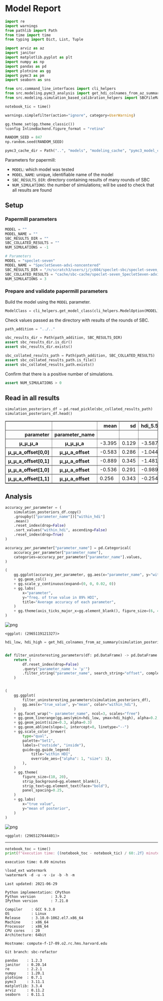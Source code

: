 # Model Report

```python
import re
import warnings
from pathlib import Path
from time import time
from typing import Dict, List, Tuple

import arviz as az
import janitor
import matplotlib.pyplot as plt
import numpy as np
import pandas as pd
import plotnine as gg
import pymc3 as pm
import seaborn as sns

from src.command_line_interfaces import cli_helpers
from src.modeling.pymc3_analysis import get_hdi_colnames_from_az_summary
from src.modeling.simulation_based_calibration_helpers import SBCFileManager

notebook_tic = time()

warnings.simplefilter(action="ignore", category=UserWarning)

gg.theme_set(gg.theme_classic())
%config InlineBackend.figure_format = "retina"

RANDOM_SEED = 847
np.random.seed(RANDOM_SEED)

pymc3_cache_dir = Path("..", "models", "modeling_cache", "pymc3_model_cache")
```

Parameters for papermill:

- `MODEL`: which model was tested
- `MODEL_NAME`: unique, identifiable name of the model
- `SBC_RESULTS_DIR`: directory containing results of many rounds of SBC
- `NUM_SIMULATIONS`: the number of simiulations; will be used to check that all results are found

## Setup

### Papermill parameters

```python
MODEL = ""
MODEL_NAME = ""
SBC_RESULTS_DIR = ""
SBC_COLLATED_RESULTS = ""
NUM_SIMULATIONS = -1
```

```python
# Parameters
MODEL = "speclet-seven"
MODEL_NAME = "SpecletSeven-advi-noncentered"
SBC_RESULTS_DIR = "/n/scratch3/users/j/jc604/speclet-sbc/speclet-seven_SpecletSeven-advi-noncentered_ADVI"
SBC_COLLATED_RESULTS = "cache/sbc-cache/speclet-seven_SpecletSeven-advi-noncentered_ADVI_collated-posterior-summaries.pkl"
NUM_SIMULATIONS = 3

```

### Prepare and validate papermill parameters

Build the model using the `MODEL` parameter.

```python
ModelClass = cli_helpers.get_model_class(cli_helpers.ModelOption(MODEL))
```

Check values passed as the directory with results of the rounds of SBC.

```python
path_addition = "../.."

sbc_results_dir = Path(path_addition, SBC_RESULTS_DIR)
assert sbc_results_dir.is_dir()
assert sbc_results_dir.exists()

sbc_collated_results_path = Path(path_addition, SBC_COLLATED_RESULTS)
assert sbc_collated_results_path.is_file()
assert sbc_collated_results_path.exists()
```

Confirm that there is a positive number of simulations.

```python
assert NUM_SIMULATIONS > 0
```

## Read in all results

```python
simulation_posteriors_df = pd.read_pickle(sbc_collated_results_path)
simulation_posteriors_df.head()
```

<div>
<style scoped>
    .dataframe tbody tr th:only-of-type {
        vertical-align: middle;
    }

    .dataframe tbody tr th {
        vertical-align: top;
    }

    .dataframe thead th {
        text-align: right;
    }
</style>
<table border="1" class="dataframe">
  <thead>
    <tr style="text-align: right;">
      <th></th>
      <th></th>
      <th>mean</th>
      <th>sd</th>
      <th>hdi_5.5%</th>
      <th>hdi_94.5%</th>
      <th>mcse_mean</th>
      <th>mcse_sd</th>
      <th>ess_bulk</th>
      <th>ess_tail</th>
      <th>r_hat</th>
      <th>true_value</th>
      <th>simulation_id</th>
      <th>within_hdi</th>
    </tr>
    <tr>
      <th>parameter</th>
      <th>parameter_name</th>
      <th></th>
      <th></th>
      <th></th>
      <th></th>
      <th></th>
      <th></th>
      <th></th>
      <th></th>
      <th></th>
      <th></th>
      <th></th>
      <th></th>
    </tr>
  </thead>
  <tbody>
    <tr>
      <th>μ_μ_μ_a</th>
      <th>μ_μ_μ_a</th>
      <td>-3.395</td>
      <td>0.129</td>
      <td>-3.587</td>
      <td>-3.180</td>
      <td>0.004</td>
      <td>0.003</td>
      <td>921.0</td>
      <td>1021.0</td>
      <td>NaN</td>
      <td>-5.105980</td>
      <td>sim_id_0000</td>
      <td>False</td>
    </tr>
    <tr>
      <th>μ_μ_a_offset[0,0]</th>
      <th>μ_μ_a_offset</th>
      <td>-0.583</td>
      <td>0.286</td>
      <td>-1.044</td>
      <td>-0.120</td>
      <td>0.010</td>
      <td>0.007</td>
      <td>887.0</td>
      <td>850.0</td>
      <td>NaN</td>
      <td>1.764052</td>
      <td>sim_id_0000</td>
      <td>False</td>
    </tr>
    <tr>
      <th>μ_μ_a_offset[0,1]</th>
      <th>μ_μ_a_offset</th>
      <td>-0.889</td>
      <td>0.345</td>
      <td>-1.481</td>
      <td>-0.403</td>
      <td>0.011</td>
      <td>0.008</td>
      <td>987.0</td>
      <td>876.0</td>
      <td>NaN</td>
      <td>0.400157</td>
      <td>sim_id_0000</td>
      <td>False</td>
    </tr>
    <tr>
      <th>μ_μ_a_offset[1,0]</th>
      <th>μ_μ_a_offset</th>
      <td>-0.536</td>
      <td>0.291</td>
      <td>-0.989</td>
      <td>-0.072</td>
      <td>0.009</td>
      <td>0.007</td>
      <td>935.0</td>
      <td>1022.0</td>
      <td>NaN</td>
      <td>0.978738</td>
      <td>sim_id_0000</td>
      <td>False</td>
    </tr>
    <tr>
      <th>μ_μ_a_offset[1,1]</th>
      <th>μ_μ_a_offset</th>
      <td>0.256</td>
      <td>0.343</td>
      <td>-0.254</td>
      <td>0.805</td>
      <td>0.011</td>
      <td>0.008</td>
      <td>1042.0</td>
      <td>944.0</td>
      <td>NaN</td>
      <td>2.240893</td>
      <td>sim_id_0000</td>
      <td>False</td>
    </tr>
  </tbody>
</table>
</div>

## Analysis

```python
accuracy_per_parameter = (
    simulation_posteriors_df.copy()
    .groupby(["parameter_name"])["within_hdi"]
    .mean()
    .reset_index(drop=False)
    .sort_values("within_hdi", ascending=False)
    .reset_index(drop=True)
)

accuracy_per_parameter["parameter_name"] = pd.Categorical(
    accuracy_per_parameter["parameter_name"],
    categories=accuracy_per_parameter["parameter_name"].values,
)

(
    gg.ggplot(accuracy_per_parameter, gg.aes(x="parameter_name", y="within_hdi"))
    + gg.geom_col()
    + gg.scale_y_continuous(expand=(0, 0, 0.02, 0))
    + gg.labs(
        x="parameter",
        y="freq. of true value in 89% HDI",
        title="Average accuracy of each parameter",
    )
    + gg.theme(axis_ticks_major_x=gg.element_blank(), figure_size=(6, 4))
)
```

![png](speclet-seven_SpecletSeven-advi-noncentered_ADVI_sbc-results_files/speclet-seven_SpecletSeven-advi-noncentered_ADVI_sbc-results_17_0.png)

    <ggplot: (2965119121327)>

```python
hdi_low, hdi_high = get_hdi_colnames_from_az_summary(simulation_posteriors_df)


def filter_uninsteresting_parameters(df: pd.DataFrame) -> pd.DataFrame:
    return (
        df.reset_index(drop=False)
        .query("parameter_name != 'μ'")
        .filter_string("parameter_name", search_string="offset", complement=True)
    )


(
    gg.ggplot(
        filter_uninsteresting_parameters(simulation_posteriors_df),
        gg.aes(x="true_value", y="mean", color="within_hdi"),
    )
    + gg.facet_wrap("~ parameter_name", ncol=3, scales="free")
    + gg.geom_linerange(gg.aes(ymin=hdi_low, ymax=hdi_high), alpha=0.2, size=0.2)
    + gg.geom_point(size=0.3, alpha=0.3)
    + gg.geom_abline(slope=1, intercept=0, linetype="--")
    + gg.scale_color_brewer(
        type="qual",
        palette="Set1",
        labels=("outside", "inside"),
        guide=gg.guide_legend(
            title="within HDI",
            override_aes={"alpha": 1, "size": 1},
        ),
    )
    + gg.theme(
        figure_size=(10, 20),
        strip_background=gg.element_blank(),
        strip_text=gg.element_text(face="bold"),
        panel_spacing=0.25,
    )
    + gg.labs(
        x="true value",
        y="mean of posterior",
    )
)
```

![png](speclet-seven_SpecletSeven-advi-noncentered_ADVI_sbc-results_files/speclet-seven_SpecletSeven-advi-noncentered_ADVI_sbc-results_18_0.png)

    <ggplot: (2965127644401)>

---

```python
notebook_toc = time()
print(f"execution time: {(notebook_toc - notebook_tic) / 60:.2f} minutes")
```

    execution time: 0.09 minutes

```python
%load_ext watermark
%watermark -d -u -v -iv -b -h -m
```

    Last updated: 2021-06-29

    Python implementation: CPython
    Python version       : 3.9.2
    IPython version      : 7.21.0

    Compiler    : GCC 9.3.0
    OS          : Linux
    Release     : 3.10.0-1062.el7.x86_64
    Machine     : x86_64
    Processor   : x86_64
    CPU cores   : 20
    Architecture: 64bit

    Hostname: compute-f-17-09.o2.rc.hms.harvard.edu

    Git branch: sbc-refactor

    pandas    : 1.2.3
    janitor   : 0.20.14
    re        : 2.2.1
    numpy     : 1.20.1
    plotnine  : 0.7.1
    pymc3     : 3.11.1
    matplotlib: 3.3.4
    arviz     : 0.11.2
    seaborn   : 0.11.1
